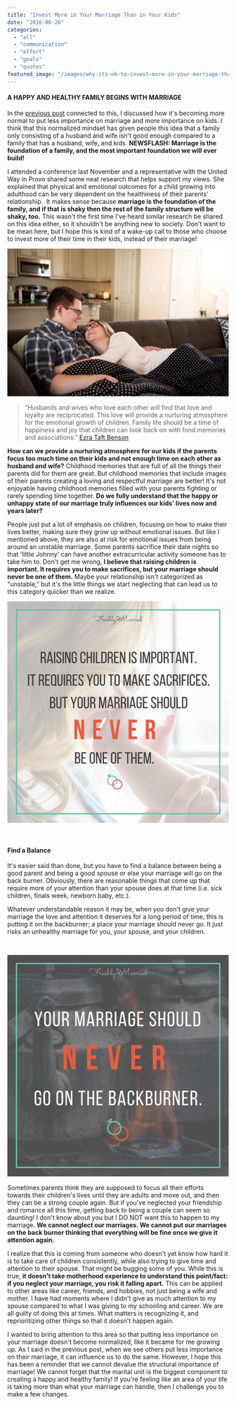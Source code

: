 ```yaml
---
title: "Invest More in Your Marriage Than in Your Kids"
date: "2016-06-26"
categories: 
  - "all"
  - "communication"
  - "effort"
  - "goals"
  - "quotes"
featured_image: "/images/why-its-ok-to-invest-more-in-your-marriage-than-in-your-kids-1.png"
---
```


#### A HAPPY AND HEALTHY FAMILY BEGINS WITH MARRIAGE

In the [previous post](http://freshlymarried.com/a-marriage-is-a-family-too/) connected to this, I discussed how it's becoming more normal to put less importance on marriage and more importance on kids. I think that this normalized mindset has given people this idea that a family only consisting of a husband and wife isn't good enough compared to a family that has a husband, wife, and kids. **NEWSFLASH: Marriage is the foundation of a family, and the most important foundation we will ever build!**

I attended a conference last November and a representative with the United Way in Provo shared some neat research that helps support my views. She explained that physical and emotional outcomes for a child growing into adulthood can be very dependent on the healthiness of their parents' relationship.  It makes sense because **marriage is the foundation of the family, and if that is shaky then the rest of the family structure will be shaky, too.** This wasn't the first time I've heard similar research be shared on this idea either, so it shouldn't be anything new to society. Don't want to be mean here, but I hope this is kind of a wake-up call to those who choose to invest more of their time in their kids, instead of their marriage!

![Sometimes I get the feeling that people take marriage for granted. I'm not just saying that because I'm a marriage guru! Just from conversations people have had with me lately they seem to think a 'family' is more important, meaning two parents and children.  It's like they forget that a marriage is a family too...](/images/762A2962-138-1.jpg)

> “Husbands and wives who love each other will find that love and loyalty are reciprocated. This love will provide a nurturing atmosphere for the emotional growth of children. Family life should be a time of happiness and joy that children can look back on with fond memories and associations.” [Ezra Taft Benson](https://www.lds.org/manual/teachings-of-presidents-of-the-church-ezra-taft-benson/chapter-14-marriage-and-family-ordained-of-god?lang=eng)

**How can we provide a nurturing atmosphere for our kids if the parents focus too much time on their kids and not enough time on each other as husband and wife?** Childhood memories that are full of all the things their parents did for them are great. But childhood memories that include images of their parents creating a loving and respectful marriage are better! It's not enjoyable having childhood memories filled with your parents fighting or rarely spending time together. **Do we fully understand that the happy or unhappy state of our marriage truly influences our kids' lives now and years later?**

People just put a lot of emphasis on children, focusing on how to make their lives better, making sure they grow up without emotional issues. But like I mentioned above, they are also at risk for emotional issues from being around an unstable marriage. Some parents sacrifice their date nights so that 'little Johnny' can have another extracurricular activity someone has to take him to. Don't get me wrong, **I believe that raising children is important. It requires you to make sacrifices, but your marriage should never be one of them.** Maybe your relationship isn't categorized as "unstable," but it's the little things we start neglecting that can lead us to this category quicker than we realize.

![back burner, putting marriage on the back burner, marriage back burner, never put marriage on the back burner, neglecting marriage, neglecting your marriage, investing too much in your kids, not investing enough in your marriage, marriage quotes, marriage advice, great marriage advice, marriage specialist, marriage blogger, utah blogger, ](/images/raising-children-is-important.png)

 

#### Find a Balance

It's easier said than done, but you have to find a balance between being a good parent and being a good spouse or else your marriage will go on the back burner. Obviously, there are reasonable things that come up that require more of your attention than your spouse does at that time (i.e. sick children, finals week, newborn baby, etc.).

Whatever understandable reason it may be, when you don't give your marriage the love and attention it deserves for a long period of time, this is putting it on the backburner; a place your marriage should never go. It just risks an unhealthy marriage for you, your spouse, and your children.

 

![back burner, putting marriage on the back burner, marriage back burner, never put marriage on the back burner, neglecting marriage, neglecting your marriage, investing too much in your kids, not investing enough in your marriage, marriage quotes, marriage advice, great marriage advice, marriage specialist, marriage blogger, utah blogger, ](/images/your-marriage-should-never-go-on-the-back-burner.png)

Sometimes parents think they are supposed to focus all their efforts towards their children's lives until they are adults and move out, and then they can be a strong couple again. But if you've neglected your friendship and romance all this time, getting back to being a couple can seem so daunting! I don't know about you but I DO NOT want this to happen to my marriage. **We cannot neglect our marriages. We cannot put our marriages on the back burner thinking that everything will be fine once we give it attention again.** 

I realize that this is coming from someone who doesn't yet know how hard it is to take care of children consistently, while also trying to give time and attention to their spouse. That might be bugging some of you. While this is true, **it doesn't take motherhood experience to understand this point/fact: if you neglect your marriage, you risk it falling apart.** This can be applied to other areas like career, friends, and hobbies, not just being a wife and mother. I have had moments where I didn't give as much attention to my spouse compared to what I was giving to my schooling and career. We are all guilty of doing this at times. What matters is recognizing it, and reprioritizing other things so that it doesn't happen again.

I wanted to bring attention to this area so that putting less importance on your marriage doesn't become normalized, like it became for me growing up. As I said in the previous post, when we see others put less importance on their marriage, it can influence us to do the same. However, I hope this has been a reminder that we cannot devalue the structural importance of marriage! We cannot forget that the marital unit is the biggest component to creating a happy and healthy family! If you're feeling like an area of your life is taking more than what your marriage can handle, then I challenge you to make a few changes.
